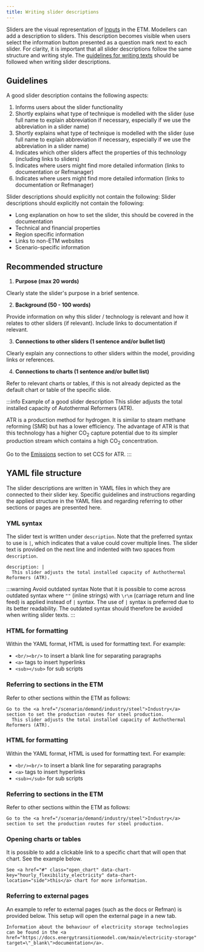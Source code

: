 ```yaml
---
title: Writing slider descriptions
---
```


Sliders are the visual representation of [Inputs](inputs.md) in the ETM. Modellers can add a description to sliders. This description becomes visible when users select the information button presented as a question mark next to each slider. For clarity, it is important that all slider descriptions follow the same structure and writing style. The [guidelines for writing texts](./authoring-texts.md) should be followed when writing slider descriptions.

## Guidelines
A good slider description contains the following aspects:
1. Informs users about the slider functionality
2. Shortly explains what type of technique is modelled with the slider (use full name to explain abbreviation if necessary, especially if we use the abbreviation in a slider name)
2. Shortly explains what type of technique is modelled with the slider (use full name to explain abbreviation if necessary, especially if we use the abbreviation in a slider name)
3. Indicates which other sliders affect the properties of this technology (including links to sliders)
4. Indicates where users might find more detailed information (links to documentation or Refmanager)
4. Indicates where users might find more detailed information (links to documentation or Refmanager)

Slider descriptions should explicitly not contain the following: 
Slider descriptions should explicitly not contain the following: 
* Long explanation on how to set the slider, this should be covered in the documentation
* Technical and financial properties
* Region specific information
* Links to non-ETM websites
* Scenario-specific information

## Recommended structure

1. **Purpose (max 20 words)**

  Clearly state the slider's purpose in a brief sentence.

2. **Background (50 - 100 words)**

  Provide information on why this slider / technology is relevant and how it relates to other sliders (if relevant). Include links to documentation if relevant.
    
3. **Connections to other sliders (1 sentence and/or bullet list)**

  Clearly explain any connections to other sliders within the model, providing links or references. 

4. **Connections to charts (1 sentence and/or bullet list)**

  Refer to relevant charts or tables, if this is not already depicted as the default chart or table of the specific slide. 
    
:::info Example of a good slider description
This slider adjusts the total installed capacity of Autothermal Reformers (ATR). 

ATR is a production method for hydrogen. It is similar to steam methane reforming (SMR) but has a lower efficiency. The advantage of ATR is that this technology has a higher CO<sub>2</sub> capture potential due to its simpler production stream which contains a high CO<sub>2</sub> concentration. 

Go to the [Emissions](https://energytransitionmodel.com/scenario/emissions/ccus/capture-of-co2-in-energy-sector) section to set CCS for ATR.
:::

## YAML file structure
The slider descriptions are written in YAML files in which they are connected to their slider key. Specific guidelines and instructions regarding the applied structure in the YAML files and regarding referring to other sections or pages are presented here. 

### YML syntax
The slider text is written under `description`. Note that the preferred syntax to use is `|`, which indicates that a value could cover multiple lines. The slider text is provided on the next line and indented with two spaces from `description`. 

```
description: |
  This slider adjusts the total installed capacity of Authothermal Reformers (ATR). 
```

:::warning Avoid outdated syntax
Note that it is possible to come across outdated syntax where `""` (inline strings) with `\r\m` (carriage return and line feed) is applied instead of `|` syntax. The use of `|` syntax is preferred due to its better readability. The outdated syntax should therefore be avoided when writing slider texts. 
:::

### HTML for formatting
Within the YAML format, HTML is used for formatting text. For example:
* `<br/><br/>` to insert a blank line for separating paragraphs
* `<a>` tags to insert hyperlinks
* `<sub></sub>` for sub scripts

### Referring to sections in the ETM
Refer to other sections within the ETM as follows:

```
Go to the <a href="/scenario/demand/industry/steel">Industry</a> section to set the production routes for steel production. 
  This slider adjusts the total installed capacity of Authothermal Reformers (ATR). 
```

### HTML for formatting
Within the YAML format, HTML is used for formatting text. For example:
* `<br/><br/>` to insert a blank line for separating paragraphs
* `<a>` tags to insert hyperlinks
* `<sub></sub>` for sub scripts

### Referring to sections in the ETM
Refer to other sections within the ETM as follows:

```
Go to the <a href="/scenario/demand/industry/steel">Industry</a> section to set the production routes for steel production. 
```

### Opening charts or tables
It is possible to add a clickable link to a specific chart that will open that chart. See the example below.

```
See <a href="#" class="open_chart" data-chart-key="hourly_flexibility_electricity" data-chart-location="side">this</a> chart for more information.
```
### Referring to external pages
An example to refer to external pages (such as the docs or Refman) is provided below. This setup will open the external page in a new tab. 

```
Information about the behaviour of electricity storage technologies can be found in the <a href="https://docs.energytransitionmodel.com/main/electricity-storage" target=\"_blank\">documentation</a>. 
```
